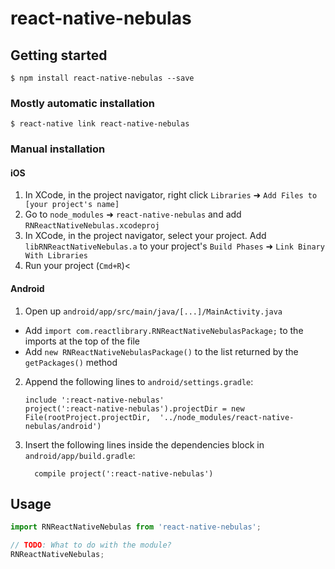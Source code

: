 
# react-native-nebulas

## Getting started

`$ npm install react-native-nebulas --save`

### Mostly automatic installation

`$ react-native link react-native-nebulas`

### Manual installation


#### iOS

1. In XCode, in the project navigator, right click `Libraries` ➜ `Add Files to [your project's name]`
2. Go to `node_modules` ➜ `react-native-nebulas` and add `RNReactNativeNebulas.xcodeproj`
3. In XCode, in the project navigator, select your project. Add `libRNReactNativeNebulas.a` to your project's `Build Phases` ➜ `Link Binary With Libraries`
4. Run your project (`Cmd+R`)<

#### Android

1. Open up `android/app/src/main/java/[...]/MainActivity.java`
  - Add `import com.reactlibrary.RNReactNativeNebulasPackage;` to the imports at the top of the file
  - Add `new RNReactNativeNebulasPackage()` to the list returned by the `getPackages()` method
2. Append the following lines to `android/settings.gradle`:
  	```
  	include ':react-native-nebulas'
  	project(':react-native-nebulas').projectDir = new File(rootProject.projectDir, 	'../node_modules/react-native-nebulas/android')
  	```
3. Insert the following lines inside the dependencies block in `android/app/build.gradle`:
  	```
      compile project(':react-native-nebulas')
  	```

## Usage
```javascript
import RNReactNativeNebulas from 'react-native-nebulas';

// TODO: What to do with the module?
RNReactNativeNebulas;
```
